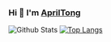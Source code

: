 ### Hi 👋 I'm [AprilTong](https://april-tong.com/)

![Github Stats](https://github-readme-stats.vercel.app/api?username=apriltong&show_icons=true)
[![Top Langs](https://github-readme-stats.vercel.app/api/top-langs/?username=jaceyi&layout=compact&hide=css,html)](https://april-tong.com/)
<!--
**AprilTong/AprilTong** is a ✨ _special_ ✨ repository because its `README.md` (this file) appears on your GitHub profile.

Here are some ideas to get you started:

- 🔭 I’m currently working on ...
- 🌱 I’m currently learning ...
- 👯 I’m looking to collaborate on ...
- 🤔 I’m looking for help with ...
- 💬 Ask me about ...
- 📫 How to reach me: ...
- 😄 Pronouns: ...
- ⚡ Fun fact: ...
-->
